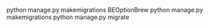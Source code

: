 python manage.py makemigrations BEOptionBrew
python manage.py makemigrations
python manage.py migrate
